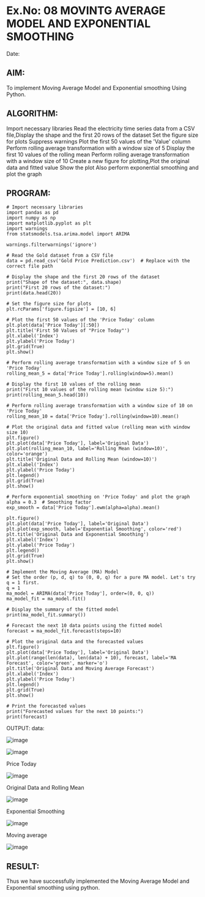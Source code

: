# Ex.No: 08 MOVINTG AVERAGE MODEL AND EXPONENTIAL SMOOTHING
Date:
## AIM:
To implement Moving Average Model and Exponential smoothing Using Python.

## ALGORITHM:
Import necessary libraries
Read the electricity time series data from a CSV file,Display the shape and the first 20 rows of the dataset
Set the figure size for plots
Suppress warnings
Plot the first 50 values of the 'Value' column
Perform rolling average transformation with a window size of 5
Display the first 10 values of the rolling mean
Perform rolling average transformation with a window size of 10
Create a new figure for plotting,Plot the original data and fitted value
Show the plot
Also perform exponential smoothing and plot the graph
## PROGRAM:
```
# Import necessary libraries
import pandas as pd
import numpy as np
import matplotlib.pyplot as plt
import warnings
from statsmodels.tsa.arima.model import ARIMA

warnings.filterwarnings('ignore')

# Read the Gold dataset from a CSV file
data = pd.read_csv('Gold Price Prediction.csv')  # Replace with the correct file path

# Display the shape and the first 20 rows of the dataset
print("Shape of the dataset:", data.shape)
print("First 20 rows of the dataset:")
print(data.head(20))

# Set the figure size for plots
plt.rcParams['figure.figsize'] = [10, 6]

# Plot the first 50 values of the 'Price Today' column
plt.plot(data['Price Today'][:50])
plt.title('First 50 Values of "Price Today"')
plt.xlabel('Index')
plt.ylabel('Price Today')
plt.grid(True)
plt.show()

# Perform rolling average transformation with a window size of 5 on 'Price Today'
rolling_mean_5 = data['Price Today'].rolling(window=5).mean()

# Display the first 10 values of the rolling mean
print("First 10 values of the rolling mean (window size 5):")
print(rolling_mean_5.head(10))

# Perform rolling average transformation with a window size of 10 on 'Price Today'
rolling_mean_10 = data['Price Today'].rolling(window=10).mean()

# Plot the original data and fitted value (rolling mean with window size 10)
plt.figure()
plt.plot(data['Price Today'], label='Original Data')
plt.plot(rolling_mean_10, label='Rolling Mean (window=10)', color='orange')
plt.title('Original Data and Rolling Mean (window=10)')
plt.xlabel('Index')
plt.ylabel('Price Today')
plt.legend()
plt.grid(True)
plt.show()

# Perform exponential smoothing on 'Price Today' and plot the graph
alpha = 0.3  # Smoothing factor
exp_smooth = data['Price Today'].ewm(alpha=alpha).mean()

plt.figure()
plt.plot(data['Price Today'], label='Original Data')
plt.plot(exp_smooth, label='Exponential Smoothing', color='red')
plt.title('Original Data and Exponential Smoothing')
plt.xlabel('Index')
plt.ylabel('Price Today')
plt.legend()
plt.grid(True)
plt.show()

# Implement the Moving Average (MA) Model
# Set the order (p, d, q) to (0, 0, q) for a pure MA model. Let's try q = 1 first.
q = 1
ma_model = ARIMA(data['Price Today'], order=(0, 0, q))
ma_model_fit = ma_model.fit()

# Display the summary of the fitted model
print(ma_model_fit.summary())

# Forecast the next 10 data points using the fitted model
forecast = ma_model_fit.forecast(steps=10)

# Plot the original data and the forecasted values
plt.figure()
plt.plot(data['Price Today'], label='Original Data')
plt.plot(range(len(data), len(data) + 10), forecast, label='MA Forecast', color='green', marker='o')
plt.title('Original Data and Moving Average Forecast')
plt.xlabel('Index')
plt.ylabel('Price Today')
plt.legend()
plt.grid(True)
plt.show()

# Print the forecasted values
print("Forecasted values for the next 10 points:")
print(forecast)
``` 
OUTPUT:
data:

![image](https://github.com/user-attachments/assets/6278de5f-dfe9-4f27-8e9d-1fc49c293fb8)

![image](https://github.com/user-attachments/assets/eb7c6b6c-072c-4bfb-82f0-1d33bed00d6c)


Price Today

![image](https://github.com/user-attachments/assets/5def2ea8-3773-481e-aa9f-d03bc8cc9064)

Original Data and Rolling Mean

![image](https://github.com/user-attachments/assets/37376e78-71b9-4f58-a809-6912da9f26b9)


Exponential Smoothing

![image](https://github.com/user-attachments/assets/59c10b33-5cd3-4500-b599-1fb650347590)

Moving average

![image](https://github.com/user-attachments/assets/678f2ee2-084d-4bc5-a219-4a2fa0e78504)


## RESULT:
Thus we have successfully implemented the Moving Average Model and Exponential smoothing using python.
